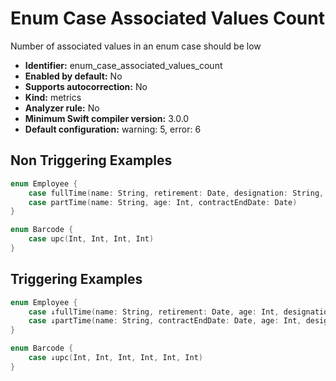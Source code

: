 # Enum Case Associated Values Count

Number of associated values in an enum case should be low

* **Identifier:** enum_case_associated_values_count
* **Enabled by default:** No
* **Supports autocorrection:** No
* **Kind:** metrics
* **Analyzer rule:** No
* **Minimum Swift compiler version:** 3.0.0
* **Default configuration:** warning: 5, error: 6

## Non Triggering Examples

```swift
enum Employee {
    case fullTime(name: String, retirement: Date, designation: String, contactNumber: Int)
    case partTime(name: String, age: Int, contractEndDate: Date)
}
```

```swift
enum Barcode {
    case upc(Int, Int, Int, Int)
}
```

## Triggering Examples

```swift
enum Employee {
    case ↓fullTime(name: String, retirement: Date, age: Int, designation: String, contactNumber: Int)
    case ↓partTime(name: String, contractEndDate: Date, age: Int, designation: String, contactNumber: Int)
}
```

```swift
enum Barcode {
    case ↓upc(Int, Int, Int, Int, Int, Int)
}
```